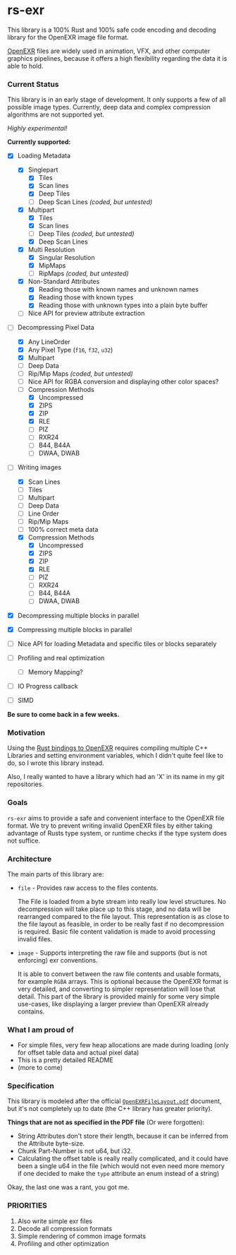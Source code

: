 # rs-exr

This library is a 100% Rust and 100% safe code 
encoding and decoding library for the OpenEXR image file format.

[OpenEXR](http://www.openexr.com/) 
files are widely used in animation, VFX, and 
other computer graphics pipelines, because it offers
a high flexibility regarding the data it is able to hold. 


### Current Status

This library is in an early stage of development. It only supports a few of all possible image types.
Currently, deep data and complex compression algorithms are not supported yet.

_Highly experimental!_

__Currently supported:__

- [x] Loading Metadata
    - [x] Singlepart
        - [x] Tiles
        - [x] Scan lines
        - [x] Deep Tiles
        - [ ] Deep Scan Lines _(coded, but untested)_
    - [x] Multipart
        - [x] Tiles
        - [x] Scan lines
        - [ ] Deep Tiles _(coded, but untested)_
        - [x] Deep Scan Lines
    - [x] Multi Resolution
        - [x] Singular Resolution
        - [x] MipMaps
        - [ ] RipMaps _(coded, but untested)_
    - [x] Non-Standard Attributes
        - [x] Reading those with known names and unknown names
        - [x] Reading those with known types
        - [x] Reading those with unknown types into a plain byte buffer
    - [ ] Nice API for preview attribute extraction
    
- [ ] Decompressing Pixel Data
    - [x] Any LineOrder
    - [x] Any Pixel Type (`f16`, `f32`, `u32`)
    - [x] Multipart
    - [ ] Deep Data
    - [ ] Rip/Mip Maps  _(coded, but untested)_
    - [ ] Nice API for RGBA conversion and displaying other color spaces?
    - [ ] Compression Methods
        - [x] Uncompressed
        - [x] ZIPS
        - [x] ZIP
        - [x] RLE
        - [ ] PIZ
        - [ ] RXR24
        - [ ] B44, B44A
        - [ ] DWAA, DWAB

- [ ] Writing images
    - [x] Scan Lines
    - [ ] Tiles
    - [ ] Multipart
    - [ ] Deep Data
    - [ ] Line Order
    - [ ] Rip/Mip Maps
    - [ ] 100% correct meta data
    - [x] Compression Methods
        - [x] Uncompressed
        - [x] ZIPS
        - [x] ZIP
        - [x] RLE
        - [ ] PIZ
        - [ ] RXR24
        - [ ] B44, B44A
        - [ ] DWAA, DWAB
    
- [x] Decompressing multiple blocks in parallel
- [x] Compressing multiple blocks in parallel

- [ ] Nice API for loading Metadata and specific tiles or blocks separately
- [ ] Profiling and real optimization
    - [ ] Memory Mapping?
- [ ] IO Progress callback
- [ ] SIMD

__Be sure to come back in a few weeks.__

### Motivation

Using the [Rust bindings to OpenEXR](https://github.com/cessen/openexr-rs) 
requires compiling multiple C++ Libraries 
and setting environment variables, 
which I didn't quite feel like to do, 
so I wrote this library instead.

Also, I really wanted to have a library 
which had an 'X' in its name in my git repositories.

### Goals

`rs-exr` aims to provide a safe and convenient 
interface to the OpenEXR file format.
We try to prevent writing invalid OpenEXR files by
either taking advantage of Rusts type system, 
or runtime checks if the type system does not suffice.

### Architecture

The main parts of this library are:

-   `file` - Provides raw access to the files contents.

    The File is loaded from a byte stream into really
    low level structures. No decompression will take place up to this stage,
    and no data will be rearranged compared to the file layout.
    This representation is as close to the file layout as feasible,
    in order to be really fast if no decompression is required.
    Basic file content validation is made to avoid processing invalid files.
    
-   `image` - Supports interpreting the raw file 
    and supports (but is not enforcing) exr conventions.
 
    It is able to convert between the raw file contents
    and usable formats, for example `RGBA` arrays. This is optional
    because the OpenEXR format is very detailed, and converting to
    simpler representation will lose that detail. This part of the 
    library is provided mainly for some very simple use-cases, like
    displaying a larger preview than OpenEXR already contains.

### What I am proud of

-   For simple files, very few heap allocations are made during loading
    (only for offset table data and actual pixel data)
-   This is a pretty detailed README
-   (more to come)

### Specification

This library is modeled after the 
official [`OpenEXRFileLayout.pdf`](http://www.openexr.com/documentation.html)
document, but it's not completely up to date
(the C++ library has greater priority).

__Things that are not as specified in the PDF file__ (Or were forgotten):

-   String Attributes don't store their length,
    because it can be inferred from the Attribute byte-size.
-   Chunk Part-Number is not u64, but i32.
-   Calculating the offset table is really really complicated,
    and it could have been a single u64 in the file
    (which would not even need more memory if one decided to make
    the `type` attribute an enum instead of a string)
    
Okay, the last one was a rant, you got me.

### PRIORITIES
1. Also write simple exr files 
1. Decode all compression formats
1. Simple rendering of common image formats
1. Profiling and other optimization
